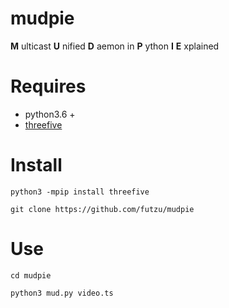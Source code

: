 # mudpie
__M__ ulticast __U__ nified __D__ aemon in __P__ ython __I__ __E__ xplained

# Requires 
* python3.6 +
* [threefive](https://github.com/futzu/scte35-threefive)

# Install

```smalltalk
python3 -mpip install threefive
```
```smalltalk
git clone https://github.com/futzu/mudpie
```

# Use

```smalltalk
cd mudpie

python3 mud.py video.ts

```

